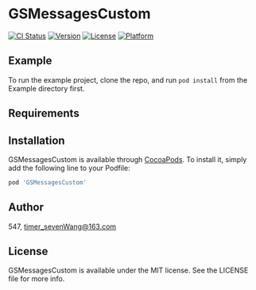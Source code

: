 # GSMessagesCustom

[![CI Status](https://img.shields.io/travis/547/GSMessagesCustom.svg?style=flat)](https://travis-ci.org/547/GSMessagesCustom)
[![Version](https://img.shields.io/cocoapods/v/GSMessagesCustom.svg?style=flat)](https://cocoapods.org/pods/GSMessagesCustom)
[![License](https://img.shields.io/cocoapods/l/GSMessagesCustom.svg?style=flat)](https://cocoapods.org/pods/GSMessagesCustom)
[![Platform](https://img.shields.io/cocoapods/p/GSMessagesCustom.svg?style=flat)](https://cocoapods.org/pods/GSMessagesCustom)

## Example

To run the example project, clone the repo, and run `pod install` from the Example directory first.

## Requirements

## Installation

GSMessagesCustom is available through [CocoaPods](https://cocoapods.org). To install
it, simply add the following line to your Podfile:

```ruby
pod 'GSMessagesCustom'
```

## Author

547, timer_sevenWang@163.com

## License

GSMessagesCustom is available under the MIT license. See the LICENSE file for more info.
